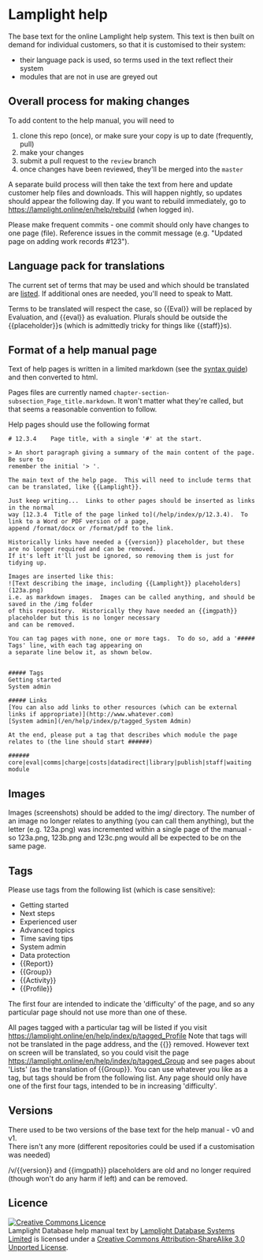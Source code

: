 # Lamplight help


The base text for the online Lamplight help system.  This text is then 
built on demand for individual customers, so that it is customised 
to their system:
* their language pack is used, so terms used in the text reflect their
system
* modules that are not in use are greyed out


## Overall process for making changes

To add content to the help manual, you will need to

1. clone this repo (once), or make sure your copy is up to date (frequently, pull)
2. make your changes
3. submit a pull request to the `review` branch
4. once changes have been reviewed, they'll be merged into the `master`

A separate build process will then take the text from here and update
customer help files and downloads.  This will happen nightly, so updates should
appear the following day.  If you want to rebuild immediately, go to 
https://lamplight.online/en/help/rebuild (when logged in).

Please make frequent commits - one commit should only have changes to one
page (file).  Reference issues in the commit message (e.g. "Updated
page on adding work records #123").


## Language pack for translations

The current set of terms that may be used and which should be translated 
are [listed](./language.markdown).  If additional ones are needed, you'll
need to speak to Matt.

Terms to be translated will respect the case, so {{Eval}} will be replaced
by Evaluation, and {{eval}} as evaluation.  Plurals should be outside the 
{{placeholder}}s (which is admittedly tricky for things like {{staff}}s).


## Format of a help manual page

Text of help pages is written in a limited markdown (see the [syntax guide](http://daringfireball.net/projects/markdown/syntax))
and then converted to html.

Pages files are currently named `chapter-section-subsection_Page_title.markdown`.  It
won't matter what they're called, but that seems a reasonable convention to follow.

Help pages should use the following format


    # 12.3.4    Page title, with a single '#' at the start.

    > An short paragraph giving a summary of the main content of the page.  Be sure to 
    remember the initial '> '.

    The main text of the help page.  This will need to include terms that
    can be translated, like {{Lamplight}}.

    Just keep writing...  Links to other pages should be inserted as links in the normal
    way [12.3.4  Title of the page linked to](/help/index/p/12.3.4).  To link to a Word or PDF version of a page, 
	append /format/docx or /format/pdf to the link.
	
	Historically links have needed a {{version}} placeholder, but these are no longer required and can be removed.  
	If it's left it'll just be ignored, so removing them is just for tidying up.

    Images are inserted like this:
    ![Text describing the image, including {{Lamplight}} placeholders](123a.png)
    i.e. as markdown images.  Images can be called anything, and should be saved in the /img folder 
	of this repository.  Historically they have needed an {{imgpath}} placeholder but this is no longer necessary
	and can be removed.

    You can tag pages with none, one or more tags.  To do so, add a '##### Tags' line, with each tag appearing on 
	a separate line below it, as shown below.


    ##### Tags
	Getting started
	System admin
	
	##### Links
	[You can also add links to other resources (which can be external links if appropriate)](http://www.whatever.com)
	[System admin](/en/help/index/p/tagged_System Admin)

    At the end, please put a tag that describes which module the page relates to (the line should start ######)

    ###### core|eval|comms|charge|costs|datadirect|library|publish|staff|waiting module


## Images

Images (screenshots) should be added to the img/ directory.  The number of an image 
no longer relates to anything (you can call them anything), but the letter (e.g. 123a.png)
was incremented within a single page of the manual - so 123a.png, 123b.png and 123c.png 
would all be expected to be on the same page.

## Tags

Please use tags from the following list (which is case sensitive):

 - Getting started
 - Next steps
 - Experienced user
 - Advanced topics
 - Time saving tips
 - System admin
 - Data protection
 - {{Report}}
 - {{Group}}
 - {{Activity}}
 - {{Profile}}
 
 The first four are intended to indicate the 'difficulty' of the page, and so any particular page should not
 use more than one of these.

	
All pages tagged with a particular tag will be listed if you visit https://lamplight.online/en/help/index/p/tagged_Profile
Note that tags will not be translated in the page address, and the {{}} removed.  However text on screen will be translated,
so you could visit the page https://lamplight.online/en/help/index/p/tagged_Group and see pages about 'Lists' (as the translation
of {{Group}}.
You can use whatever you like as a tag, but tags should be from the following list.  Any page should only have one
of the first four tags, intended to be in increasing 'difficulty'.
	
## Versions

There used to be two versions of the base text for the help manual - v0 and v1.  
There isn't any more (different repositories could be used if a customisation was needed)

/v/{{version}} and {{imgpath}} placeholders are old and no longer required (though won't do any harm
if left) and can be removed.


## Licence 


<a rel="license" href="http://creativecommons.org/licenses/by-sa/3.0/deed.en_GB"><img alt="Creative Commons Licence" style="border-width:0" src="http://i.creativecommons.org/l/by-sa/3.0/88x31.png" /></a><br /><span xmlns:dct="http://purl.org/dc/terms/" property="dct:title">Lamplight Database help manual text</span> by <a xmlns:cc="http://creativecommons.org/ns#" href="https://github.com/mattparker/lamplighthelp" property="cc:attributionName" rel="cc:attributionURL">Lamplight Database Systems Limited</a> is licensed under a <a rel="license" href="http://creativecommons.org/licenses/by-sa/3.0/deed.en_GB">Creative Commons Attribution-ShareAlike 3.0 Unported License</a>.
